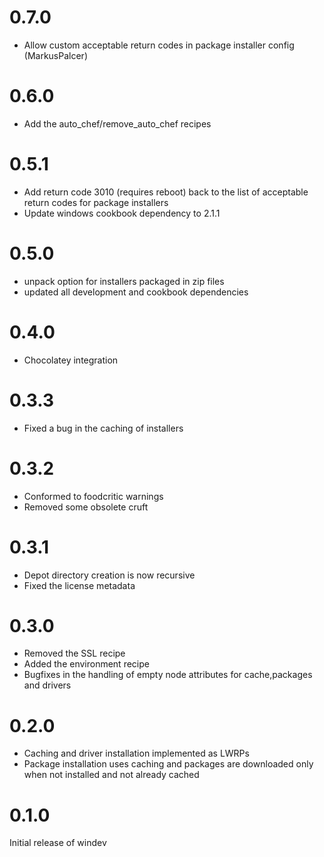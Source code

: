 # 0.7.0
 * Allow custom acceptable return codes in package installer config (MarkusPalcer)
# 0.6.0
 * Add the auto_chef/remove_auto_chef recipes

# 0.5.1
 * Add return code 3010 (requires reboot) back to the list of acceptable return codes for package installers
 * Update windows cookbook dependency to 2.1.1
# 0.5.0
 * unpack option for installers packaged in zip files
 * updated all development and cookbook dependencies

# 0.4.0
 * Chocolatey integration

# 0.3.3
 * Fixed a bug in the caching of installers
# 0.3.2
 * Conformed to foodcritic warnings
 * Removed some obsolete cruft
# 0.3.1
 * Depot directory creation is now recursive
 * Fixed the license metadata
# 0.3.0
 * Removed the SSL recipe
 * Added the environment recipe
 * Bugfixes in the handling of empty node attributes for cache,packages and drivers

#  0.2.0
 * Caching and driver installation implemented as LWRPs
 * Package installation uses caching and packages are downloaded only when not installed and not already cached

#  0.1.0
Initial release of windev
